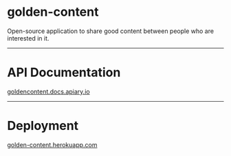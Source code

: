 # golden-content
Open-source application to share good content between people who are interested in it.

---------------------------------------------------

# API Documentation
[goldencontent.docs.apiary.io](http://goldencontent.docs.apiary.io)

---------------------------------------------------

# Deployment
[golden-content.herokuapp.com](https://golden-content.herokuapp.com)

